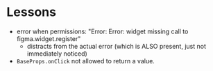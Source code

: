 # Lessons

- error when permissions: "Error: Error: widget missing call to figma.widget.register"
  - distracts from the actual error (which is ALSO present, just not immediately noticed)
- `BaseProps.onClick` not allowed to return a value.
